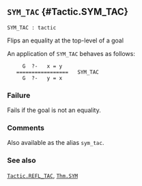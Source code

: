 ## `SYM_TAC` {#Tactic.SYM_TAC}


```
SYM_TAC : tactic
```



Flips an equality at the top-level of a goal


An application of `SYM_TAC` behaves as follows:
    
         G  ?-   x = y
       =================   SYM_TAC
         G  ?-   y = x
    

### Failure

Fails if the goal is not an equality.

### Comments

Also available as the alias `sym_tac`.

### See also

[`Tactic.REFL_TAC`](#Tactic.REFL_TAC), [`Thm.SYM`](#Thm.SYM)

